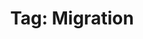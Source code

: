 ---
layout: tag
title: "Tag: Migration"
description: Showing all posts with the tag 'Migration' to make it easier for you to find all the GeekWolf posts that you're interested in
tag: migration
permalink: /tag/migration/
image: /android-chrome-192x192.png
---